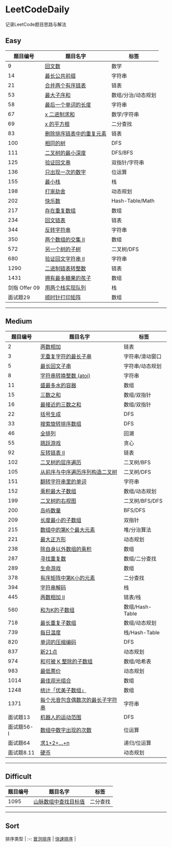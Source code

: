 # LeetCodeDaily

记录LeetCode题目思路与解法  

## Easy

 | 题目编号      | 题目名字                               | 标签               |
 | ------------- | -------------------------------------- | ------------------ |
 | 9             | [回文数](easy/9.md)                    | 数学               |
 | 14            | [最长公共前缀](easy/14.md)             | 字符串             |
 | 21            | [合并两个有序链表](easy/21.md)         | 链表               |
 | 53            | [最大子序和](easy/53.md)               | 数组/分治/动态规划 |
 | 58            | [最后一个单词的长度](easy/58.md)       | 字符串             |
 | 67            | [x 二进制求和](easy/67.md)             | 数学/字符串        |
 | 69            | [x 的平方根](easy/69.md)               | 二分查找           |
 | 83            | [删除排序链表中的重复元素](easy/83.md) | 链表               |
 | 100           | [相同的树](easy/100.md)                | DFS                |
 | 111           | [二叉树的最小深度](easy/111.md)        | DFS/BFS            |
 | 125           | [验证回文串](easy/125.md)              | 双指针/字符串      |
 | 136           | [只出现一次的数字](easy/136.md)        | 位运算             |
 | 155           | [最小栈](easy/155.md)                  | 栈                 |
 | 198           | [打家劫舍](easy/198.md)                | 动态规划           |
 | 202           | [快乐数](easy/202.md)                  | Hash-Table/Math    |
 | 217           | [存在重复数组](easy/217.md)            | 数组               |
 | 234           | [回文链表](easy/234.md)                | 链表               |
 | 344           | [反转字符串](easy/344.md)              | 字符串             |
 | 350           | [两个数组的交集 II](easy/350.md)       | 数组               |
 | 572           | [另一个树的子树](easy/572.md)          | 二叉树/DFS         |
 | 680           | [验证回文字符串 II](easy/680.md)       | 字符串             |
 | 1290          | [二进制链表转整数](easy/1290.md)       | 链表               |
 | 1431          | [拥有最多糖果的孩子](easy/1431.md)     | 数组               |
 | 剑指 Offer 09 | [用两个栈实现队列](easy/offer_09.md)   | 栈                 |
 | 面试题29      | [顺时针打印矩阵](easy/offer_29.md)     | 数组               |

---

## Medium  

 | 题目编号    | 题目名字                                           | 标签            |
 | ----------- | -------------------------------------------------- | --------------- |
 | 2           | [两数相加](medium/2.md)                            | 链表            |
 | 3           | [无重复字符的最长子串](medium/3.md)                | 字符串/滑动窗口 |
 | 5           | [最长回文子串](medium/5.md)                        | 字符串/动态规划 |
 | 8           | [字符串转换整数 (atoi)](medium/8.md)               | 字符串          |
 | 11          | [盛最多水的容器](medium/11.md)                     | 数组            |
 | 15          | [三数之和](medium/15.md)                           | 数组/双指针     |
 | 16          | [最接近的三数之和](medium/16.md)                   | 数组/双指针     |
 | 22          | [括号生成](medium/22.md)                           | DFS             |
 | 33          | [搜索旋转排序数组](medium/33.md)                   | DFS             |
 | 46          | [全排列](medium/46.md)                             | 回溯            |
 | 55          | [跳跃游戏](medium/55.md)                           | 贪心            |
 | 92          | [反转链表 II](medium/92.md)                        | 链表            |
 | 102         | [二叉树的层序遍历](medium/102.md)                  | 二叉树/BFS      |
 | 105         | [从前序与中序遍历序列构造二叉树](medium/105.md)    | 二叉树/DFS      |
 | 151         | [翻转字符串里的单词](medium/151.md)                | 字符串          |
 | 152         | [乘积最大子数组](medium/152.md)                    | 数组/动态规划   |
 | 199         | [二叉树的右视图](medium/199.md)                    | 二叉树/BFS/DFS  |
 | 200         | [岛屿数量](medium/200.md)                          | BFS/DFS         |
 | 209         | [长度最小的子数组](medium/209.md)                  | 双指针          |
 | 215         | [数组中的第K个最大元素](medium/215.md)             | 堆/分治算法     |
 | 221         | [最大正方形](medium/221.md)                        | 动态规划        |
 | 238         | [除自身以外数组的乘积](medium/238.md)              | 数组            |
 | 287         | [寻找重复数](medium/287.md)                        | 数组/二分查找   |
 | 289         | [生命游戏](medium/289.md)                          | 数组            |
 | 378         | [有序矩阵中第K小的元素](medium/378.md)             | 二分查找        |
 | 394         | [字符串解码](medium/394.md)                        | 栈              |
 | 445         | [两数相加 II](medium/445.md)                       | 链表/栈         |
 | 560         | [和为K的子数组](medium/560.md)                     | 数组/Hash-Table |
 | 718         | [最长重复子数组](medium/560.md)                    | 数组/动态规划   |
 | 739         | [每日温度](medium/739.md)                          | 栈/Hash-Table   |
 | 820         | [单词的压缩编码](medium/820.md)                    | DFS             |
 | 837         | [新21点](medium/837.md)                            | 动态规划        |
 | 974         | [和可被 K 整除的子数组](medium/820.md)             | 数组/哈希表     |
 | 983         | [最低票价](medium/983.md)                          | 动态规划        |
 | 1014        | [最佳观光组合](medium/1014.md)                     | 数组            |
 | 1248        | [统计「优美子数组」](medium/1248.md)               | 数组            |
 | 1371        | [每个元音包含偶数次的最长子字符串](medium/1371.md) | 字符串          |
 | 面试题13    | [机器人的运动范围](medium/offer_13.md)             | DFS             |
 | 面试题56- I | [数组中数字出现的次数](medium/offer_56_1.md)       | 位运算          |
 | 面试题64    | [求1+2+…+n](medium/offer_64.md)                    | 递归/位运算     |
 | 面试题8.11  | [硬币](medium/offer_08_11.md)                      | 动态规划        |

---

## Difficult

 | 题目编号 | 题目名字                                  | 标签     |
 | -------- | ----------------------------------------- | -------- |
 | 1095     | [山脉数组中查找目标值](difficult/1095.md) | 二分查找 |

 ---

## Sort

 排序类型  |
:-:
 [冒泡排序](sort/bubble.md) |
 [快速排序](sort/quick.md) |
